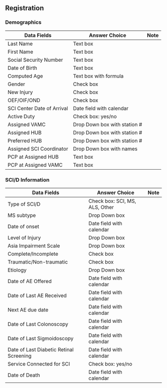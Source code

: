 ## Registration
### Demographics

Data Fields | Answer Choice | Note
----------------|----------------------|------
Last Name | Text box
First Name | Text box
Social Security Number | Text box
Date of Birth | Text box
Computed Age | Text box with formula
Gender | Check box
New Injury | Check box
OEF/OIF/OND | Check box
SCI Center Date of Arrival | Date field with calendar
Active Duty | Check box: yes/no
Assigned VAMC | Drop Down box with station #
Assigned HUB | Drop Down box with station #
Preferred HUB | Drop Down box with station #
Assigned SCI Coordinator | Drop Down box with names
PCP at Assigned HUB | Text box
PCP at Assigned VAMC | Text box

### SCI/D Information

Data Fields | Answer Choice | Note
----------------|----------------------|------
Type of SCI/D | Check box: SCI, MS, ALS, Other
MS subtype | Drop Down box
Date of onset | Date field with calendar
Level of Injury| Drop Down box
Asia Impairment Scale | Drop Down box
Complete/Incomplete | Check box
Traumatic/Non-traumatic | Check box
Etiology | Drop Down box
Date of AE Offered | Date field with calendar
Date of Last AE Received | Date field with calendar
Next AE due date | Date field with calendar
Date of Last Colonoscopy | Date field with calendar
Date of Last Sigmoidoscopy | Date field with calendar
Date of Last Diabetic Retinal Screening | Date field with calendar
Service Connected for SCI | Check box: yes/no
Date of Death | Date field with calendar

